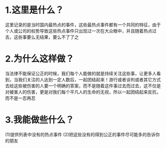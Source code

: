 # 1.这里是什么？
   这里记录的是当时国内最热点的事件，这些最热点事件都有一个共同的特征，由于个人或公司的权势导致这些热点事件只出现过一次在大众眼中，并且随着热点过去，这些事要么无结果，要么不了了之
# 2.为什么这样做？
   当法律不能保证公正的时候，我们每个人能做的就是持续关注这些事，让更多人看到，当我们关注的人达到一定人数后，一起团结起来！游行或者谈判或者其它方式去给这些被伤害的人要一个明确的答案，而不是随着这件事过去而过去，这不仅是对被害人的伤害，更是对我们每个平凡人的生命的无视，所以一起团结起来反抗，而不是一忍再忍
# 3.我能做些什么？
  (1)提供列表中没有的热点事件
  (2)把这些没有的得到公正的事件尽可能多的告诉你的朋友
